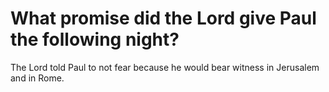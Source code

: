 # What promise did the Lord give Paul the following night?

The Lord told Paul to not fear because he would bear witness in Jerusalem and in Rome.
